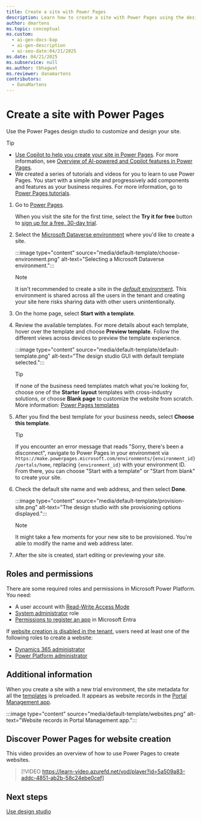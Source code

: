 ```yaml
---
title: Create a site with Power Pages
description: Learn how to create a site with Power Pages using the design studio and customize it to meet your business needs.
author: dmartens
ms.topic: conceptual
ms.custom:
  - ai-gen-docs-bap
  - ai-gen-description
  - ai-seo-date:04/21/2025
ms.date: 04/21/2025
ms.subservice: null
ms.author: tbhagwat
ms.reviewer: danamartens
contributors:
  - DanaMartens
---
```


# Create a site with Power Pages

Use the Power Pages design studio to customize and design your site. 

> [!TIP]
>
> - [Use Copilot to help you create your site in Power Pages](create-site-copilot.md). For more information, see [Overview of AI-powered and Copilot features in Power Pages](../configure/ai-copilot-overview.md).
> - We created a series of tutorials and videos for you to learn to use Power Pages. You start with a simple site and progressively add components and features as your business requires. For more information, go to [Power Pages tutorials](tutorial-overview.md).

1. Go to [Power Pages](https://make.powerpages.microsoft.com/).

    When you visit the site for the first time, select the **Try it for free** button to [sign up for a free, 30-day trial](trial-signup.md).

1. Select the [Microsoft Dataverse environment](/power-platform/admin/environments-overview) where you'd like to create a site.

    :::image type="content" source="media/default-template/choose-environment.png" alt-text="Selecting a Microsoft Dataverse environment.":::

    > [!NOTE]
    > It isn't recommended to create a site in the [*default* environment](/power-platform/admin/environments-overview#the-default-environment). This environment is shared across all the users in the tenant and creating your site here risks sharing data with other users unintentionally.

1. On the home page, select **Start with a template**.

1. Review the available templates. For more details about each template, hover over the template and choose **Preview template**. Follow the different views across devices to preview the template experience.

    :::image type="content" source="media/default-template/default-template.png" alt-text="The design studio GUI with default template selected.":::

    > [!TIP]
    > If none of the business need templates match what you're looking for, choose one of the **Starter layout** templates with cross-industry solutions, or choose **Blank page** to customize the website from scratch. More information: [Power Pages templates](../templates/index.md)

1. After you find the best template for your business needs, select **Choose this template**.

    > [!TIP]
    > If you encounter an error message that reads "Sorry, there's been a disconnect", navigate to Power Pages in your environment via `https://make.powerpages.microsoft.com/environments/{environment_id}/portals/home`, replacing `{environment_id}` with your environment ID. From there, you can choose "Start with a template" or "Start from blank" to create your site.
  
1. Check the default site name and web address, and then select **Done**.

    :::image type="content" source="media/default-template/provision-site.png" alt-text="The design studio with site provisioning options displayed.":::

    > [!NOTE]
    > It might take a few moments for your new site to be provisioned. You're able to modify the name and web address later.

1. After the site is created, start editing or previewing your site.

## Roles and permissions

There are some required roles and permissions in Microsoft Power Platform. You need:

 - A user account with [Read-Write Access Mode](/power-pages/admin/admin-roles#read-write-access-mode)
 - [System administrator](/power-pages/admin/admin-roles#system-administrator) role
 - [Permissions to register an app](/azure/active-directory/develop/howto-create-service-principal-portal#permissions-required-for-registering-an-app) in Microsoft Entra

If [website creation is disabled in the tenant](/power-apps/maker/portals/control-portal-creation), users need at least one of the following roles to create a website:

 - [Dynamics 365 administrator](/power-pages/admin/admin-roles#dynamics-365-administrator)
 - [Power Platform administrator](/power-pages/admin/admin-roles#power-platform-administrator)

## Additional information

When you create a site with a new trial environment, the site metadata for all the [templates](../templates/index.md) is preloaded. It appears as website records in the [Portal Management app](../configure/portal-management-app.md).

:::image type="content" source="media/default-template/websites.png" alt-text="Website records in Portal Management app.":::

## Discover Power Pages for website creation

This video provides an overview of how to use Power Pages to create websites.<br />

> [!VIDEO https://learn-video.azurefd.net/vod/player?id=5a509a83-addc-4851-ab2b-58c24ebe0cef]

## Next steps

[Use design studio](use-design-studio.md)
